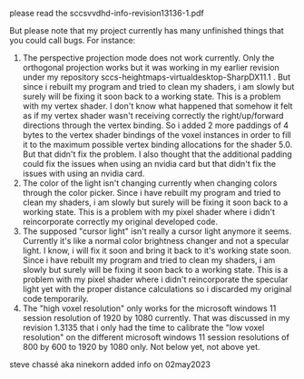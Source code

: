 please read the sccsvvdhd-info-revision13136-1.pdf

But please note that my project currently has many unfinished things that you could call bugs. For instance:

1. The perspective projection mode does not work currently. Only the orthogonal projection works but it was working in my earlier revision under my repository sccs-heightmaps-virtualdesktop-SharpDX11.1 . But since i rebuilt my program and tried to clean my shaders, i am slowly but surely will be fixing it soon back to a working state. This is a problem with my vertex shader. I don't know what happened that somehow it felt as if my vertex shader wasn't receiving correctly the right/up/forward directions through the vertex binding. So i added 2 more paddings of 4 bytes to the vertex shader bindings of the voxel instances in order to fill it to the maximum possible vertex binding allocations for the shader 5.0. But that didn't fix the problem. I also thought that the additional padding could fix the issues when using an nvidia card but that didn't fix the issues with using an nvidia card.
2. The color of the light isn't changing currently when changing colors through the color picker. Since i have rebuilt my program and tried to clean my shaders, i am slowly but surely will be fixing it soon back to a working state. This is a problem with my pixel shader where i didn't reincorporate correctly my original developed code.
3. The supposed "cursor light" isn't really a cursor light anymore it seems. Currently it's like a normal color brightness changer and not a specular light. I know, i will fix it soon and bring it back to it's working state soon. Since i have rebuilt my program and tried to clean my shaders, i am slowly but surely will be fixing it soon back to a working state. This is a problem with my pixel shader where i didn't reincorporate the specular light yet with the proper distance calculations so i discarded my original code temporarily. 
4. The "high voxel resolution" only works for the microsoft windows 11 session resolution of 1920 by 1080 currently. That was discussed in my revision 1.3135 that i only had the time to calibrate the "low voxel resolution" on the different microsoft windows 11 session resolutions of 800 by 600 to 1920 by 1080 only. Not below yet, not above yet.

steve chassé aka ninekorn
added info on 02may2023
